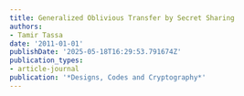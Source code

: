 ```yaml
---
title: Generalized Oblivious Transfer by Secret Sharing
authors:
- Tamir Tassa
date: '2011-01-01'
publishDate: '2025-05-18T16:29:53.791674Z'
publication_types:
- article-journal
publication: '*Designs, Codes and Cryptography*'
---
```

